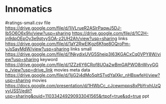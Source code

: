# Innomatics
#ratings-small.csv  file https://drive.google.com/file/d/1iVLrueR2ASlrPaqwJ5DJ-Ib5O6O6x9Iv/view?usp=sharing
https://drive.google.com/file/d/1C2H-jn9dpOEpOy3e9qtvySOA-z2UH2Ah/view?usp=sharing links
https://drive.google.com/file/d/1aY2RwElKgz6Kfqe8OQroPm-yJsSayMdW/view?usp=sharing links small
https://drive.google.com/file/d/1NkydixUVG5Sheip3I63KGACxCq0VPY8W/view?usp=sharing keyword
https://drive.google.com/file/d/1ZZz6Y6CRof8UOa2wBmGAPWO8nWvyGGp_/view?usp=drive_link movies meta data
https://drive.google.com/file/d/1jjG2j4dMo5qItSTvdYaIXkr_nHBswfeH/view?usp=sharing movies
https://docs.google.com/presentation/d/1HWbCc_cJcewmpps8xPbYrxhUzQvyUSS1/edit?usp=sharing&ouid=110334249290933041565&rtpof=true&sd=true ppt




